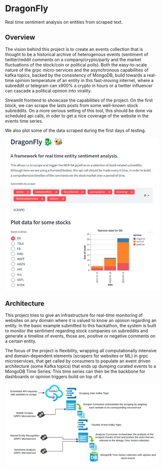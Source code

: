 # DragonFly
Real time sentiment analysis on entities from scraped text.

## Overview

The vision behind this project is to create an events collection that is thought to be a historical archive of heterogenous events (sentiment of twitter/reddit comments on a company/crypto/party and the market fluctuations of the stock/coin or political polls). Both the easy-to-scale nature of the grpc micro-services and the asynchronous capabilities of kafka topics, backed by the consistency of MongoDB, build towards a real-time opinion temperature of an entity in this fast-moving internet, where a subreddit or telegram can x900% a crypto in hours or a twitter influencer can cascade a political opinion into virality.

Streamlit frontend to showcase the capabilities of the project. On the first block, we can scrape the lasts posts from some well-known stock subreddits. On a more serious setting of this tool, this should be done via scheduled api calls, in oder to get a nice coverage of the website in the events time series.

We also plot some of the data scraped during the first days of testing.

![alt text](other/streamlit_example.png)

## Architecture

This project tries to give an infrastructure for real-time monitoring of websites on any domain where it is valued to know an opinion regarding an entity. In the basic example submitted to this hackathon, the system is built to monitor the sentiment regarding stock companies on subreddits and generate a timeline of events, those are, positive or negative comments on a certain entity.

The focus of the project is flexibility, wrapping all computationally intensive and domain-dependent elements (scrapers for websites or ML) in grpc microservices, that get called by consumers to populate an event driven architecture (some Kafka topics) that ends up dumping curated events to a MongoDB Time Series. This time series can then be the backbone for dashboards or opinion triggers build on top of it.

![alt text](other/architecture.png)
